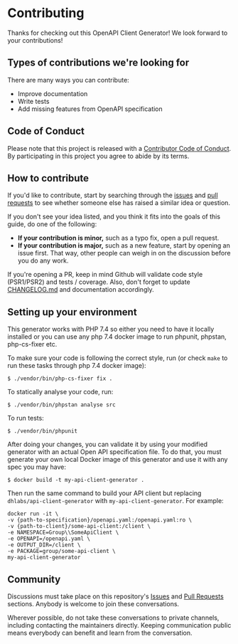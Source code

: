 # Contributing

Thanks for checking out this OpenAPI Client Generator! We look forward to your contributions!

## Types of contributions we're looking for

There are many ways you can contribute:

* Improve documentation
* Write tests
* Add missing features from OpenAPI specification

## Code of Conduct

Please note that this project is released with a [Contributor Code of Conduct](CODE_OF_CONDUCT.md). By participating in this project you agree to abide by its terms.

## How to contribute

If you'd like to contribute, start by searching through the [issues](https://github.com/DoclerLabs/api-client-generator/issues) and [pull requests](https://github.com/DoclerLabs/api-client-generator/pulls) to see whether someone else has raised a similar idea or question.

If you don't see your idea listed, and you think it fits into the goals of this guide, do one of the following:
* **If your contribution is minor,** such as a typo fix, open a pull request.
* **If your contribution is major,** such as a new feature, start by opening an issue first. That way, other people can weigh in on the discussion before you do any work.

If you're opening a PR, keep in mind Github will validate code style (PSR1/PSR2) and tests / coverage. Also, don't forget to update [CHANGELOG.md](https://github.com/DoclerLabs/api-client-generator/blob/master/CHANGELOG.md) and documentation accordingly.

## Setting up your environment

This generator works with PHP 7.4 so either you need to have it locally installed or you can use any php 7.4 docker image to run phpunit, phpstan, php-cs-fixer etc.

To make sure your code is following the correct style, run (or check `make` to run these tasks through php 7.4 docker image):

```
$ ./vendor/bin/php-cs-fixer fix .
```

To statically analyse your code, run:

```
$ ./vendor/bin/phpstan analyse src
```

To run tests:

```
$ ./vendor/bin/phpunit
```

After doing your changes, you can validate it by using your modified generator with an actual Open API specification file. To do that, you must generate your own local Docker image of this generator and use it with any spec you may have:

```
$ docker build -t my-api-client-generator .
```

Then run the same command to build your API client but replacing `dhlabs/api-client-generator` with `my-api-client-generator`. For example:
```
docker run -it \
-v {path-to-specification}/openapi.yaml:/openapi.yaml:ro \
-v {path-to-client}/some-api-client:/client \
-e NAMESPACE=Group\\SomeApiClient \
-e OPENAPI=/openapi.yaml \
-e OUTPUT_DIR=/client \
-e PACKAGE=group/some-api-client \
my-api-client-generator
```

## Community

Discussions must take place on this repository's [Issues](https://github.com/DoclerLabs/api-client-generator/issues) and [Pull Requests](https://github.com/DoclerLabs/api-client-generator/pulls) sections. Anybody is welcome to join these conversations.

Wherever possible, do not take these conversations to private channels, including contacting the maintainers directly. Keeping communication public means everybody can benefit and learn from the conversation.
